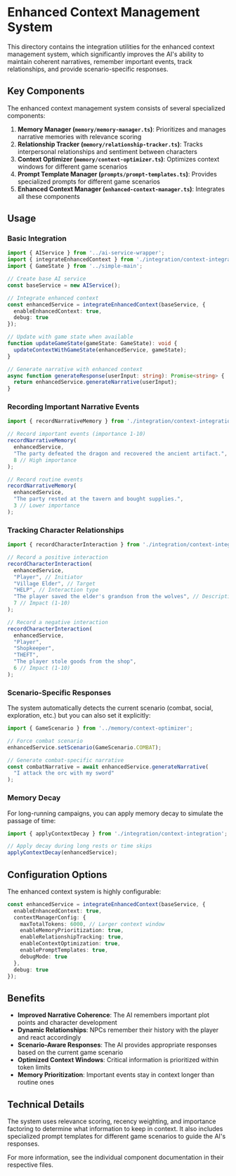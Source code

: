 # Enhanced Context Management System

This directory contains the integration utilities for the enhanced context management system, which significantly improves the AI's ability to maintain coherent narratives, remember important events, track relationships, and provide scenario-specific responses.

## Key Components

The enhanced context management system consists of several specialized components:

1. **Memory Manager (`memory/memory-manager.ts`)**: Prioritizes and manages narrative memories with relevance scoring
2. **Relationship Tracker (`memory/relationship-tracker.ts`)**: Tracks interpersonal relationships and sentiment between characters
3. **Context Optimizer (`memory/context-optimizer.ts`)**: Optimizes context windows for different game scenarios 
4. **Prompt Template Manager (`prompts/prompt-templates.ts`)**: Provides specialized prompts for different game scenarios
5. **Enhanced Context Manager (`enhanced-context-manager.ts`)**: Integrates all these components

## Usage

### Basic Integration

```typescript
import { AIService } from '../ai-service-wrapper';
import { integrateEnhancedContext } from './integration/context-integration';
import { GameState } from '../simple-main';

// Create base AI service
const baseService = new AIService();

// Integrate enhanced context
const enhancedService = integrateEnhancedContext(baseService, {
  enableEnhancedContext: true,
  debug: true
});

// Update with game state when available
function updateGameState(gameState: GameState): void {
  updateContextWithGameState(enhancedService, gameState);
}

// Generate narrative with enhanced context
async function generateResponse(userInput: string): Promise<string> {
  return enhancedService.generateNarrative(userInput);
}
```

### Recording Important Narrative Events

```typescript
import { recordNarrativeMemory } from './integration/context-integration';

// Record important events (importance 1-10)
recordNarrativeMemory(
  enhancedService, 
  "The party defeated the dragon and recovered the ancient artifact.",
  8 // High importance
);

// Record routine events
recordNarrativeMemory(
  enhancedService,
  "The party rested at the tavern and bought supplies.",
  3 // Lower importance
);
```

### Tracking Character Relationships

```typescript
import { recordCharacterInteraction } from './integration/context-integration';

// Record a positive interaction
recordCharacterInteraction(
  enhancedService,
  "Player", // Initiator
  "Village Elder", // Target
  "HELP", // Interaction type
  "The player saved the elder's grandson from the wolves", // Description
  7 // Impact (1-10)
);

// Record a negative interaction
recordCharacterInteraction(
  enhancedService,
  "Player",
  "Shopkeeper",
  "THEFT",
  "The player stole goods from the shop",
  6 // Impact (1-10)
);
```

### Scenario-Specific Responses

The system automatically detects the current scenario (combat, social, exploration, etc.) but you can also set it explicitly:

```typescript
import { GameScenario } from '../memory/context-optimizer';

// Force combat scenario
enhancedService.setScenario(GameScenario.COMBAT);

// Generate combat-specific narrative
const combatNarrative = await enhancedService.generateNarrative(
  "I attack the orc with my sword"
);
```

### Memory Decay

For long-running campaigns, you can apply memory decay to simulate the passage of time:

```typescript
import { applyContextDecay } from './integration/context-integration';

// Apply decay during long rests or time skips
applyContextDecay(enhancedService);
```

## Configuration Options

The enhanced context system is highly configurable:

```typescript
const enhancedService = integrateEnhancedContext(baseService, {
  enableEnhancedContext: true,
  contextManagerConfig: {
    maxTotalTokens: 6000, // Larger context window
    enableMemoryPrioritization: true,
    enableRelationshipTracking: true,
    enableContextOptimization: true,
    enablePromptTemplates: true,
    debugMode: true
  },
  debug: true
});
```

## Benefits

- **Improved Narrative Coherence**: The AI remembers important plot points and character development
- **Dynamic Relationships**: NPCs remember their history with the player and react accordingly
- **Scenario-Aware Responses**: The AI provides appropriate responses based on the current game scenario
- **Optimized Context Windows**: Critical information is prioritized within token limits
- **Memory Prioritization**: Important events stay in context longer than routine ones

## Technical Details

The system uses relevance scoring, recency weighting, and importance factoring to determine what information to keep in context. It also includes specialized prompt templates for different game scenarios to guide the AI's responses.

For more information, see the individual component documentation in their respective files. 